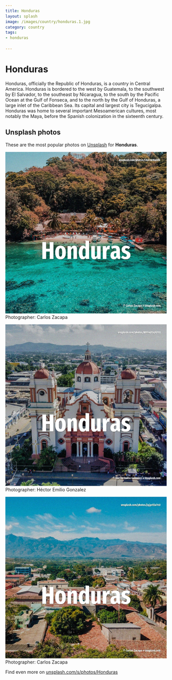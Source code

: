 ```yaml
---
title: Honduras
layout: splash
image: /images/country/honduras.1.jpg
category: country
tags:
- honduras

---
```

# Honduras

Honduras, officially the Republic of Honduras, is a country in Central America. Honduras is bordered to the west by Guatemala, to the southwest by El Salvador, to the southeast by  Nicaragua, to the south by the Pacific Ocean at the Gulf of Fonseca, and to the north by the Gulf  of Honduras, a large inlet of the Caribbean Sea. Its capital and largest city is Tegucigalpa.  Honduras was home to several important Mesoamerican cultures, most notably the Maya, before the  Spanish colonization in the sixteenth century. 

 
## Unsplash photos
These are the most popular photos on [Unsplash](https://unsplash.com) for **Honduras**.
 
![Honduras](/images/country/honduras.1.jpg)
Photographer:  Carlos Zacapa
 
![Honduras](/images/country/honduras.2.jpg)
Photographer:  Héctor Emilio Gonzalez
 
![Honduras](/images/country/honduras.3.jpg)
Photographer:  Carlos Zacapa
 
Find even more on [unsplash.com/s/photos/Honduras](https://unsplash.com/s/photos/Honduras)
 
